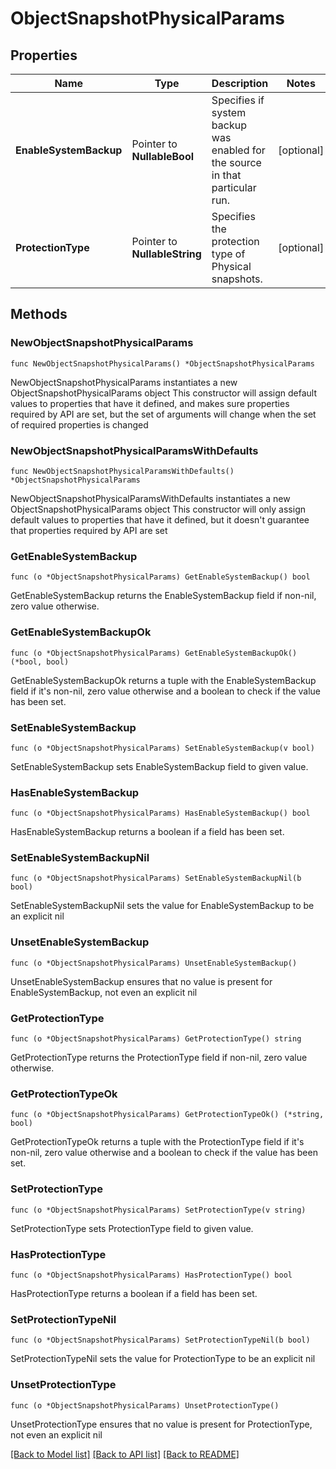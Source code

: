 # ObjectSnapshotPhysicalParams

## Properties

Name | Type | Description | Notes
------------ | ------------- | ------------- | -------------
**EnableSystemBackup** | Pointer to **NullableBool** | Specifies if system backup was enabled for the source in that particular run. | [optional] 
**ProtectionType** | Pointer to **NullableString** | Specifies the protection type of Physical snapshots. | [optional] 

## Methods

### NewObjectSnapshotPhysicalParams

`func NewObjectSnapshotPhysicalParams() *ObjectSnapshotPhysicalParams`

NewObjectSnapshotPhysicalParams instantiates a new ObjectSnapshotPhysicalParams object
This constructor will assign default values to properties that have it defined,
and makes sure properties required by API are set, but the set of arguments
will change when the set of required properties is changed

### NewObjectSnapshotPhysicalParamsWithDefaults

`func NewObjectSnapshotPhysicalParamsWithDefaults() *ObjectSnapshotPhysicalParams`

NewObjectSnapshotPhysicalParamsWithDefaults instantiates a new ObjectSnapshotPhysicalParams object
This constructor will only assign default values to properties that have it defined,
but it doesn't guarantee that properties required by API are set

### GetEnableSystemBackup

`func (o *ObjectSnapshotPhysicalParams) GetEnableSystemBackup() bool`

GetEnableSystemBackup returns the EnableSystemBackup field if non-nil, zero value otherwise.

### GetEnableSystemBackupOk

`func (o *ObjectSnapshotPhysicalParams) GetEnableSystemBackupOk() (*bool, bool)`

GetEnableSystemBackupOk returns a tuple with the EnableSystemBackup field if it's non-nil, zero value otherwise
and a boolean to check if the value has been set.

### SetEnableSystemBackup

`func (o *ObjectSnapshotPhysicalParams) SetEnableSystemBackup(v bool)`

SetEnableSystemBackup sets EnableSystemBackup field to given value.

### HasEnableSystemBackup

`func (o *ObjectSnapshotPhysicalParams) HasEnableSystemBackup() bool`

HasEnableSystemBackup returns a boolean if a field has been set.

### SetEnableSystemBackupNil

`func (o *ObjectSnapshotPhysicalParams) SetEnableSystemBackupNil(b bool)`

 SetEnableSystemBackupNil sets the value for EnableSystemBackup to be an explicit nil

### UnsetEnableSystemBackup
`func (o *ObjectSnapshotPhysicalParams) UnsetEnableSystemBackup()`

UnsetEnableSystemBackup ensures that no value is present for EnableSystemBackup, not even an explicit nil
### GetProtectionType

`func (o *ObjectSnapshotPhysicalParams) GetProtectionType() string`

GetProtectionType returns the ProtectionType field if non-nil, zero value otherwise.

### GetProtectionTypeOk

`func (o *ObjectSnapshotPhysicalParams) GetProtectionTypeOk() (*string, bool)`

GetProtectionTypeOk returns a tuple with the ProtectionType field if it's non-nil, zero value otherwise
and a boolean to check if the value has been set.

### SetProtectionType

`func (o *ObjectSnapshotPhysicalParams) SetProtectionType(v string)`

SetProtectionType sets ProtectionType field to given value.

### HasProtectionType

`func (o *ObjectSnapshotPhysicalParams) HasProtectionType() bool`

HasProtectionType returns a boolean if a field has been set.

### SetProtectionTypeNil

`func (o *ObjectSnapshotPhysicalParams) SetProtectionTypeNil(b bool)`

 SetProtectionTypeNil sets the value for ProtectionType to be an explicit nil

### UnsetProtectionType
`func (o *ObjectSnapshotPhysicalParams) UnsetProtectionType()`

UnsetProtectionType ensures that no value is present for ProtectionType, not even an explicit nil

[[Back to Model list]](../README.md#documentation-for-models) [[Back to API list]](../README.md#documentation-for-api-endpoints) [[Back to README]](../README.md)


